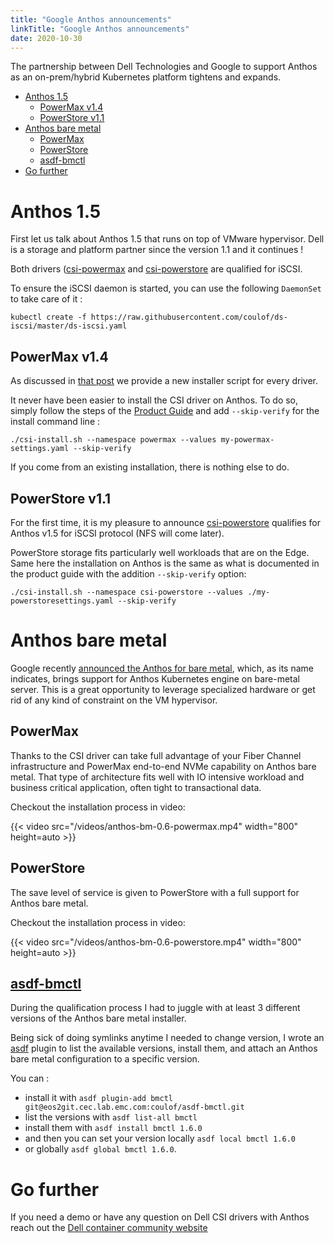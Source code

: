 ```yaml
---
title: "Google Anthos announcements"
linkTitle: "Google Anthos announcements"
date: 2020-10-30
---
```

The partnership between Dell Technologies and Google to support Anthos as an on-prem/hybrid Kubernetes platform tightens and expands.

- [Anthos 1.5](#anthos-15)
  - [PowerMax v1.4](#powermax-v14)
  - [PowerStore v1.1](#powerstore-v11)
- [Anthos bare metal](#anthos-bare-metal)
  - [PowerMax](#powermax)
  - [PowerStore](#powerstore)
  - [asdf-bmctl](#asdf-bmctl)
- [Go further](#go-further)

# Anthos 1.5
First let us talk about Anthos 1.5 that runs on top of VMware hypervisor. Dell is a storage and platform partner since the version 1.1 and it continues !

Both drivers ([csi-powermax](https://github.com/dell/csi-powermax) and [csi-powerstore](https://github.com/dell/csi-powerstore) are qualified for iSCSI.

To ensure the iSCSI daemon is started, you can use the following `DaemonSet` to take care of it :
```
kubectl create -f https://raw.githubusercontent.com/coulof/ds-iscsi/master/ds-iscsi.yaml
```

## PowerMax v1.4
As discussed in [that post](https://storage-chaos.io/Quaterly-update-September-2020.html#across-portfolio) we provide a new installer script for every driver.

It never have been easier to install the CSI driver on Anthos. To do so, simply follow the steps of the [Product Guide](https://github.com/dell/csi-powermax/blob/master/CSI%20Driver%20for%20Dell%20EMC%20PowerMax%20Product%20Guide.pdf) and add `--skip-verify` for the install command line : 
```
./csi-install.sh --namespace powermax --values my-powermax-settings.yaml --skip-verify
```

If you come from an existing installation, there is nothing else to do.

## PowerStore v1.1
For the first time, it is my pleasure to announce [csi-powerstore](https://github.com/dell/csi-powerstore) qualifies for Anthos v1.5 for iSCSI protocol (NFS will come later).

PowerStore storage fits particularly well workloads that are on the Edge. Same here the installation on Anthos is the same as what is documented in the product guide with the addition  `--skip-verify` option: 
```
./csi-install.sh --namespace csi-powerstore --values ./my-powerstoresettings.yaml --skip-verify
```

# Anthos bare metal
Google recently [announced the Anthos for bare metal](https://cloud.google.com/blog/topics/hybrid-cloud/anthos-on-bare-metal-is-now-ga), which, as its name indicates, brings support for Anthos Kubernetes engine on bare-metal server. This is a great opportunity to leverage specialized hardware or get rid of any kind of constraint on the VM hypervisor.


## PowerMax
Thanks to the CSI driver can take full advantage of your Fiber Channel infrastructure and PowerMax end-to-end NVMe capability on Anthos bare metal. That type of architecture fits well with IO intensive workload and business critical application, often tight to transactional data.

Checkout the installation process in video:

{{< video src="/videos/anthos-bm-0.6-powermax.mp4" width="800" height=auto >}}

## PowerStore
The save level of service is given to PowerStore with a full support for Anthos bare metal.

Checkout the installation process in video:

{{< video  src="/videos/anthos-bm-0.6-powerstore.mp4"  width="800" height=auto >}}

## [asdf-bmctl](https://github.com/coulof/asdf-bmctl)
During the qualification process I had to juggle with at least 3 different versions of the Anthos bare metal installer.

Being sick of doing symlinks anytime I needed to change version, I wrote an [asdf](https://github.com/asdf-vm/asdf) plugin to list the available versions, install them, and attach an Anthos bare metal configuration to a specific version.

You can :
* install it with `asdf plugin-add bmctl git@eos2git.cec.lab.emc.com:coulof/asdf-bmctl.git`
* list the versions with `asdf list-all bmctl` 
* install them with `asdf install bmctl 1.6.0` 
* and then you can set your version locally `asdf local bmctl 1.6.0` 
* or globally `asdf global bmctl 1.6.0`.

# Go further
If you need a demo or have any question on Dell CSI drivers with Anthos reach out the [Dell container community website](https://www.dell.com/community/Containers/bd-p/Containers)

